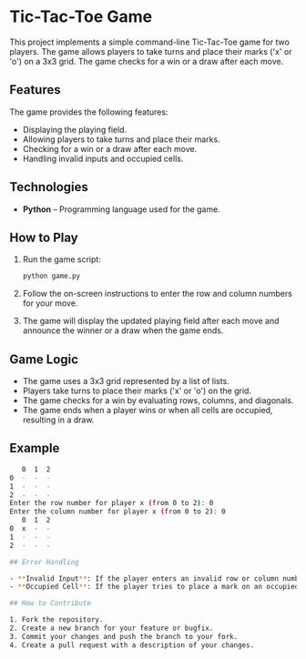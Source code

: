 # Tic-Tac-Toe Game

This project implements a simple command-line Tic-Tac-Toe game for two players. The game allows players to take turns and place their marks ('x' or 'o') on a 3x3 grid. The game checks for a win or a draw after each move.

## Features

The game provides the following features:

- Displaying the playing field.
- Allowing players to take turns and place their marks.
- Checking for a win or a draw after each move.
- Handling invalid inputs and occupied cells.

## Technologies

- **Python** – Programming language used for the game.

## How to Play

1. Run the game script:
    ```sh
    python game.py
    ```

2. Follow the on-screen instructions to enter the row and column numbers for your move.

3. The game will display the updated playing field after each move and announce the winner or a draw when the game ends.

## Game Logic

- The game uses a 3x3 grid represented by a list of lists.
- Players take turns to place their marks ('x' or 'o') on the grid.
- The game checks for a win by evaluating rows, columns, and diagonals.
- The game ends when a player wins or when all cells are occupied, resulting in a draw.

## Example

```sh
   0  1  2
0  -  -  - 
1  -  -  - 
2  -  -  - 
Enter the row number for player x (from 0 to 2): 0
Enter the column number for player x (from 0 to 2): 0
   0  1  2
0  x  -  - 
1  -  -  - 
2  -  -  - 

## Error Handling

- **Invalid Input**: If the player enters an invalid row or column number, the game will prompt the player to try again.
- **Occupied Cell**: If the player tries to place a mark on an occupied cell, the game will inform the player and prompt them to choose another cell.

## How to Contribute

1. Fork the repository.
2. Create a new branch for your feature or bugfix.
3. Commit your changes and push the branch to your fork.
4. Create a pull request with a description of your changes.
